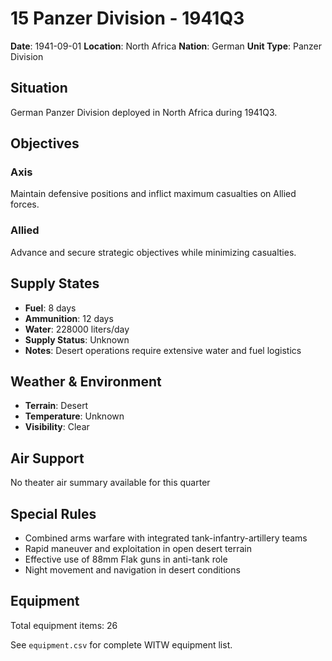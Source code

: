 # 15 Panzer Division - 1941Q3

**Date**: 1941-09-01
**Location**: North Africa
**Nation**: German
**Unit Type**: Panzer Division

## Situation

German Panzer Division deployed in North Africa during 1941Q3.

## Objectives

### Axis
Maintain defensive positions and inflict maximum casualties on Allied forces.

### Allied
Advance and secure strategic objectives while minimizing casualties.

## Supply States

- **Fuel**: 8 days
- **Ammunition**: 12 days
- **Water**: 228000 liters/day
- **Supply Status**: Unknown
- **Notes**: Desert operations require extensive water and fuel logistics

## Weather & Environment

- **Terrain**: Desert
- **Temperature**: Unknown
- **Visibility**: Clear

## Air Support

No theater air summary available for this quarter

## Special Rules

- Combined arms warfare with integrated tank-infantry-artillery teams
- Rapid maneuver and exploitation in open desert terrain
- Effective use of 88mm Flak guns in anti-tank role
- Night movement and navigation in desert conditions

## Equipment

Total equipment items: 26

See `equipment.csv` for complete WITW equipment list.

